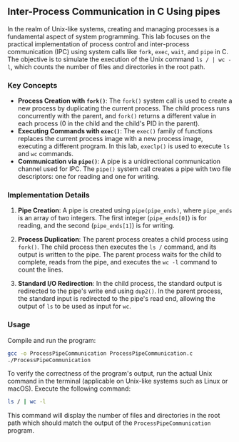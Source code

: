 ## Inter-Process Communication in C Using pipes

In the realm of Unix-like systems, creating and managing processes is a fundamental aspect of system programming. This lab focuses on the practical implementation of process control and inter-process communication (IPC) using system calls like `fork`, `exec`, `wait`, and `pipe` in C. The objective is to simulate the execution of the Unix command `ls / | wc -l`, which counts the number of files and directories in the root path.

### Key Concepts

- **Process Creation with `fork()`**: The `fork()` system call is used to create a new process by duplicating the current process. The child process runs concurrently with the parent, and `fork()` returns a different value in each process (0 in the child and the child's PID in the parent).
- **Executing Commands with `exec()`**: The `exec()` family of functions replaces the current process image with a new process image, executing a different program. In this lab, `execlp()` is used to execute `ls` and `wc` commands.
- **Communication via `pipe()`**: A pipe is a unidirectional communication channel used for IPC. The `pipe()` system call creates a pipe with two file descriptors: one for reading and one for writing.

### Implementation Details

1. **Pipe Creation**: A pipe is created using `pipe(pipe_ends)`, where `pipe_ends` is an array of two integers. The first integer (`pipe_ends[0]`) is for reading, and the second (`pipe_ends[1]`) is for writing.

2. **Process Duplication**: The parent process creates a child process using `fork()`. The child process then executes the `ls /` command, and its output is written to the pipe. The parent process waits for the child to complete, reads from the pipe, and executes the `wc -l` command to count the lines.

3. **Standard I/O Redirection**: In the child process, the standard output is redirected to the pipe's write end using `dup2()`. In the parent process, the standard input is redirected to the pipe's read end, allowing the output of `ls` to be used as input for `wc`.

### Usage

Compile and run the program:

```bash
gcc -o ProcessPipeCommunication ProcessPipeCommunication.c
./ProcessPipeCommunication
```

To verify the correctness of the program's output, run the actual Unix command in the terminal (applicable on Unix-like systems such as Linux or macOS). Execute the following command:

```bash
ls / | wc -l
```

This command will display the number of files and directories in the root path which should match the output of the `ProcessPipeCommunication` program.